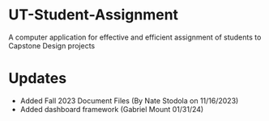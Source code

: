 # UT-Student-Assignment
A computer application for effective and efficient assignment of students to Capstone Design projects

# Updates
- Added Fall 2023 Document Files (By Nate Stodola on 11/16/2023)
- Added dashboard framework (Gabriel Mount 01/31/24)
